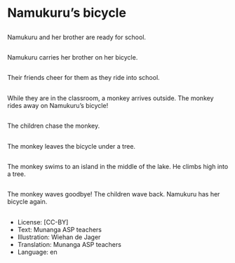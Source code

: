 # Namukuru’s bicycle

##
Namukuru and her
brother are ready
for school.

##
Namukuru carries
her brother on
her bicycle.

##
Their friends cheer
for them as they
ride into school.

##
While they are
in the classroom,
a monkey arrives
outside.
The monkey
rides away on
Namukuru’s bicycle!

##
The children chase
the monkey.

##
The monkey leaves
the bicycle under
a tree.

##
The monkey swims
to an island in the
middle of the lake.
He climbs high into
a tree.

##
The monkey waves
goodbye!
The children wave back.
Namukuru has her
bicycle again.

##
* License: [CC-BY]
* Text: Munanga ASP teachers
* Illustration: Wiehan de Jager
* Translation: Munanga ASP teachers
* Language: en
